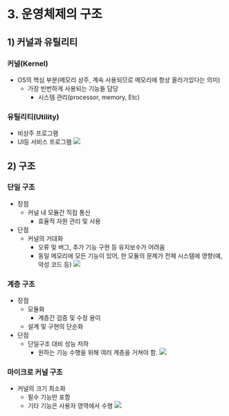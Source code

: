 # 3. 운영체제의 구조
## 1) 커널과 유틸리티
### 커널(Kernel)
- OS의 핵심 부분(메모리 상주, 계속 사용되므로 메모리에 항상 올라가있다는 의미)
  - 가장 빈번하게 사용되는 기능들 담당
    - 시스템 관리(processor, memory, Etc)

### 유틸리티(Utility)
- 비상주 프로그램
- UI등 서비스 프로그램
![](https://images.velog.io/images/kpl5672/post/d563e42b-563c-4630-ac39-2c238c511077/%E1%84%89%E1%85%B3%E1%84%8F%E1%85%B3%E1%84%85%E1%85%B5%E1%86%AB%E1%84%89%E1%85%A3%E1%86%BA%202021-04-10%20%E1%84%8B%E1%85%A9%E1%84%92%E1%85%AE%204.34.24.png)

## 2) 구조
### 단일 구조
- 장점
  - 커널 내 모듈간 직접 통신
    - 효율적 자원 관리 및 사용
- 단점
  - 커널의 거대화
    - 오류 및 버그, 추가 기능 구현 등 유지보수가 어려움
    - 동일 메모리에 모든 기능이 있어, 한 모듈의 문제가 전체 시스템에 영향(예, 악성 코드 등)
![](https://images.velog.io/images/kpl5672/post/2a2e5663-14a9-4bbe-a794-fe8195d64754/%E1%84%89%E1%85%B3%E1%84%8F%E1%85%B3%E1%84%85%E1%85%B5%E1%86%AB%E1%84%89%E1%85%A3%E1%86%BA%202021-04-10%20%E1%84%8B%E1%85%A9%E1%84%92%E1%85%AE%204.35.47.png)
### 계층 구조
- 장점
  - 모듈화
    - 계층간 검증 및 수정 용이
  - 설계 및 구현의 단순화
- 단점
  - 단일구조 대비 성능 저하
    - 원하는 기능 수행을 위해 여러 계층을 거쳐야 함.
![](https://images.velog.io/images/kpl5672/post/72065ace-28ae-4191-9621-2c69596c5ee3/%E1%84%89%E1%85%B3%E1%84%8F%E1%85%B3%E1%84%85%E1%85%B5%E1%86%AB%E1%84%89%E1%85%A3%E1%86%BA%202021-04-10%20%E1%84%8B%E1%85%A9%E1%84%92%E1%85%AE%204.39.47.png)

### 마이크로 커널 구조
- 커널의 크기 최소화
  - 필수 기능만 포함
  - 기타 기능은 사용자 영역에서 수행
  ![](https://images.velog.io/images/kpl5672/post/2ebf34df-67f4-4f24-8856-2fd9949e327e/%E1%84%89%E1%85%B3%E1%84%8F%E1%85%B3%E1%84%85%E1%85%B5%E1%86%AB%E1%84%89%E1%85%A3%E1%86%BA%202021-04-10%20%E1%84%8B%E1%85%A9%E1%84%92%E1%85%AE%204.40.55.png)

